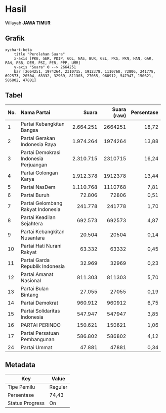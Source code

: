 # Hasil

Wilayah **JAWA TIMUR**

## Grafik

```mermaid
xychart-beta
    title "Perolehan Suara"
    x-axis [PKB, GER, PDIP, GOL, NAS, BUR, GEL, PKS, PKN, HAN, GAR, PAN, PBB, DEM, PSI, PER, PPP, UMM]
    y-axis "Suara" 0 --> 2664251
    bar [2664251, 1974264, 2310715, 1912378, 1110768, 72806, 241778, 692573, 20504, 63332, 32969, 811303, 27055, 960912, 547947, 150621, 586802, 47881]
```

## Tabel

| No. | Nama Partai                           | Suara     | Suara (raw) | Persentase |
|:--- |:------------------------------------- | ---------:| -----------:| ----------:|
| 1   | Partai Kebangkitan Bangsa             | 2.664.251 | 2664251     | 18,72      |
| 2   | Partai Gerakan Indonesia Raya         | 1.974.264 | 1974264     | 13,88      |
| 3   | Partai Demokrasi Indonesia Perjuangan | 2.310.715 | 2310715     | 16,24      |
| 4   | Partai Golongan Karya                 | 1.912.378 | 1912378     | 13,44      |
| 5   | Partai NasDem                         | 1.110.768 | 1110768     | 7,81       |
| 6   | Partai Buruh                          | 72.806    | 72806       | 0,51       |
| 7   | Partai Gelombang Rakyat Indonesia     | 241.778   | 241778      | 1,70       |
| 8   | Partai Keadilan Sejahtera             | 692.573   | 692573      | 4,87       |
| 9   | Partai Kebangkitan Nusantara          | 20.504    | 20504       | 0,14       |
| 10  | Partai Hati Nurani Rakyat             | 63.332    | 63332       | 0,45       |
| 11  | Partai Garda Republik Indonesia       | 32.969    | 32969       | 0,23       |
| 12  | Partai Amanat Nasional                | 811.303   | 811303      | 5,70       |
| 13  | Partai Bulan Bintang                  | 27.055    | 27055       | 0,19       |
| 14  | Partai Demokrat                       | 960.912   | 960912      | 6,75       |
| 15  | Partai Solidaritas Indonesia          | 547.947   | 547947      | 3,85       |
| 16  | PARTAI PERINDO                        | 150.621   | 150621      | 1,06       |
| 17  | Partai Persatuan Pembangunan          | 586.802   | 586802      | 4,12       |
| 24  | Partai Ummat                          | 47.881    | 47881       | 0,34       |


## Metadata

| Key             | Value   |
| --------------- | ------- |
| Tipe Pemilu     | Reguler |
| Persentase      | 74,43   |
| Status Progress | On      |



